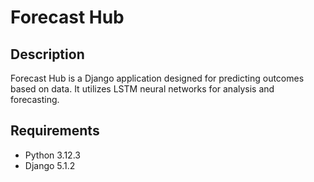# Forecast Hub

## Description
Forecast Hub is a Django application designed for predicting outcomes based on data. It utilizes LSTM neural networks for analysis and forecasting.

## Requirements
- Python 3.12.3
- Django 5.1.2